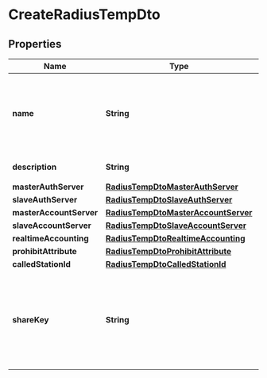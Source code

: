 
# CreateRadiusTempDto

## Properties
Name | Type | Description | Notes
------------ | ------------- | ------------- | -------------
**name** | **String** | RADIUS模板名称不能包含特殊字符 ~ $ @ # &amp; ? &#x3D; + % * ( ) { } &lt; &gt; ] [ ^ ! , : ; &#x60; &#39; / | \\ \&quot;，且不能单独以-或- -作为模板名称。 |  [optional]
**description** | **String** | RADIUS模板描述。 |  [optional]
**masterAuthServer** | [**RadiusTempDtoMasterAuthServer**](RadiusTempDtoMasterAuthServer.md) |  |  [optional]
**slaveAuthServer** | [**RadiusTempDtoSlaveAuthServer**](RadiusTempDtoSlaveAuthServer.md) |  |  [optional]
**masterAccountServer** | [**RadiusTempDtoMasterAccountServer**](RadiusTempDtoMasterAccountServer.md) |  |  [optional]
**slaveAccountServer** | [**RadiusTempDtoSlaveAccountServer**](RadiusTempDtoSlaveAccountServer.md) |  |  [optional]
**realtimeAccounting** | [**RadiusTempDtoRealtimeAccounting**](RadiusTempDtoRealtimeAccounting.md) |  |  [optional]
**prohibitAttribute** | [**RadiusTempDtoProhibitAttribute**](RadiusTempDtoProhibitAttribute.md) |  |  [optional]
**calledStationId** | [**RadiusTempDtoCalledStationId**](RadiusTempDtoCalledStationId.md) |  |  [optional]
**shareKey** | **String** | 密钥（英文字母、数字、除空格和问号外特殊符号，且不能全为*，建议长度为6位以上）。 |  [optional]



